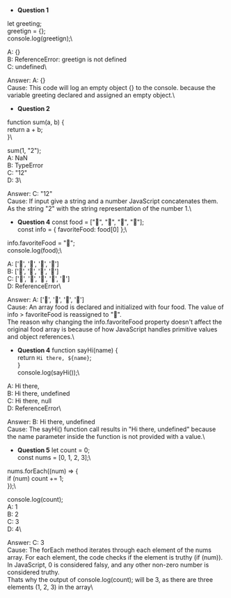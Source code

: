 - **Question 1**

let greeting;\
greetign = {};\
console.log(greetign);\

 A: {}\
 B: ReferenceError: greetign is not defined\
 C: undefined\

 Answer: A: {}\
 Cause: This code will log an empty object {} to the console. because the variable greeting declared and assigned an empty object.\


- **Question 2**

 function sum(a, b) {\
    return a + b;\
}\

 sum(1, "2");\
 A: NaN\
 B: TypeError\
 C: "12"\
 D: 3\

 Answer: C: "12"\
 Cause: If input give a string and a number JavaScript concatenates them. As the string "2" with the string representation of the number 1.\


- **Question 4**
 const food = ["🍕", "🍫", "🥑", "🍔"];\
 const info = { favoriteFood: food[0] };\

 info.favoriteFood = "🍝";\
 console.log(food);\

 A: ['🍕', '🍫', '🥑', '🍔']\
 B: ['🍝', '🍫', '🥑', '🍔']\
 C: ['🍝', '🍕', '🍫', '🥑', '🍔']\
 D: ReferenceError\

 Answer: A: ['🍕', '🍫', '🥑', '🍔']\
 Cause: An array food is declared and initialized with four food. The value of info > favoriteFood is reassigned to "🍝". \
 The reason why changing the info.favoriteFood property doesn't affect the original food array is because of how JavaScript handles primitive values and object references.\

- **Question 4**
 function sayHi(name) {\
   return `Hi there, ${name}`;\
 }\
 console.log(sayHi());\

 A: Hi there,\
 B: Hi there, undefined\
 C: Hi there, null\
 D: ReferenceError\

 Answer: B: Hi there, undefined\
 Cause: The sayHi() function call results in "Hi there, undefined" because the name parameter inside the function is not provided with a value.\


- **Question 5**
 let count = 0;\
 const nums = [0, 1, 2, 3];\

 nums.forEach((num) => {\
   if (num) count += 1;\
 });\

 console.log(count);\
 A: 1\
 B: 2\
 C: 3\
 D: 4\

 Answer: C: 3\
Cause: The forEach method iterates through each element of the nums array. For each element, the code checks if the element is truthy (if (num)). In JavaScript, 0 is considered falsy, and any other non-zero number is considered truthy.\
Thats why the output of console.log(count); will be 3, as there are three elements (1, 2, 3) in the array\